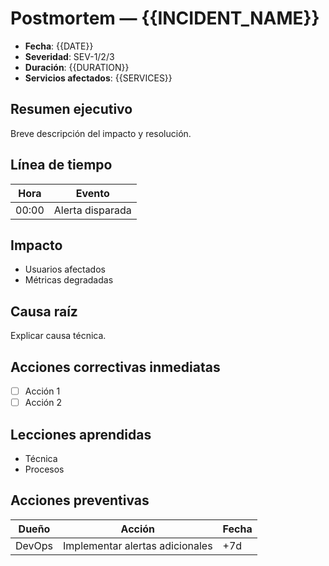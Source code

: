 # Postmortem — {{INCIDENT_NAME}}

- **Fecha**: {{DATE}}
- **Severidad**: SEV-1/2/3
- **Duración**: {{DURATION}}
- **Servicios afectados**: {{SERVICES}}

## Resumen ejecutivo
Breve descripción del impacto y resolución.

## Línea de tiempo
| Hora | Evento |
|------|--------|
| 00:00 | Alerta disparada |

## Impacto
- Usuarios afectados
- Métricas degradadas

## Causa raíz
Explicar causa técnica.

## Acciones correctivas inmediatas
- [ ] Acción 1
- [ ] Acción 2

## Lecciones aprendidas
- Técnica
- Procesos

## Acciones preventivas
| Dueño | Acción | Fecha |
|-------|--------|-------|
| DevOps | Implementar alertas adicionales | +7d |
